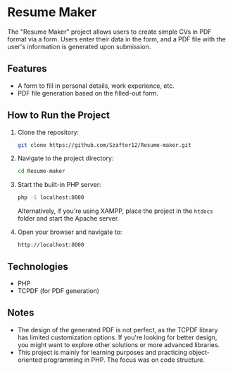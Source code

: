 # Resume Maker

The "Resume Maker" project allows users to create simple CVs in PDF format via a form. Users enter their data in the form, and a PDF file with the user's information is generated upon submission.

## Features

- A form to fill in personal details, work experience, etc.
- PDF file generation based on the filled-out form.

## How to Run the Project

1. Clone the repository:
    ```bash
    git clone https://github.com/Szafter12/Resume-maker.git
    ```

2. Navigate to the project directory:
    ```bash
    cd Resume-maker
    ```

3. Start the built-in PHP server:
    ```bash
    php -S localhost:8000
    ```
    Alternatively, if you're using XAMPP, place the project in the `htdocs` folder and start the Apache server.

4. Open your browser and navigate to:
    ```
    http://localhost:8000
    ```

## Technologies

- PHP
- TCPDF (for PDF generation)

## Notes

- The design of the generated PDF is not perfect, as the TCPDF library has limited customization options. If you're looking for better design, you might want to explore other solutions or more advanced libraries.
- This project is mainly for learning purposes and practicing object-oriented programming in PHP. The focus was on code structure.
